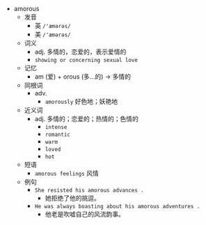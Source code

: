 - amorous
  - 发音
    - 英 `/'æmərəs/`
    - 美 `/'æmərəs/`
  - 词义
    - adj. 多情的，恋爱的，表示爱情的
    - `showing or concerning sexual love`
  - 记忆
    - am (爱) + orous (多…的) → 多情的
  - 同根词
    - adv.
      - `amorously` 好色地；妖艳地
  - 近义词
    - adj. 多情的；恋爱的；热情的；色情的
      - `intense`
      - `romantic`
      - `warm`
      - `loved`
      - `hot`
  - 短语
    - `amorous feelings` 风情 
  - 例句
    - `She resisted his amorous advances .`
      - 她拒绝了他的挑逗。
    - `He was always boasting about his amorous adventures .`
      - 他老是吹嘘自己的风流韵事。

